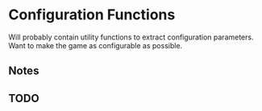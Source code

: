 # Configuration Functions

Will probably contain utility functions to extract configuration parameters. 
Want to make the game as configurable as possible.

## Notes

## TODO
